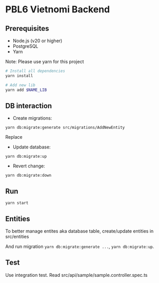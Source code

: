 # PBL6 Vietnomi Backend

## Prerequisites

- Node.js (v20 or higher)
- PostgreSQL
- Yarn

Note: Please use yarn for this project

```sh
# Install all dependencies
yarn install

# Add new lib
yarn add $NAME_LIB
```

## DB interaction

- Create migrations:
```
yarn db:migrate:generate src/migrations/AddNewEntity
```
Replace

- Update database:
```
yarn db:migrate:up
```
- Revert change:
```
yarn db:migrate:down
```

## Run

```
yarn start
```


## Entities

To better manage entites aka database table, create/update entities in src/entities

And run migration `yarn db:migrate:generate ...`, `yarn db:migrate:up`.

## Test
Use integration test. Read src/api/sample/sample.controller.spec.ts

